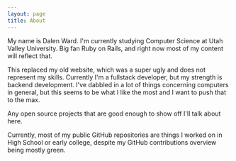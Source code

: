```yaml
---
layout: page
title: About
---
```


My name is Dalen Ward. 
I'm currently studying Computer Science at Utah Valley University. 
Big fan Ruby on Rails, and right now most of my content will reflect that. 

This replaced my old website, which was a super ugly and does not represent my skills.
Currently I'm a fullstack developer, but my strength is backend development.
I've dabbled in a lot of things concerning computers in general, but this seems to be what I like the most and I want to push that to the max.

Any open source projects that are good enough to show off I'll talk about here.

Currently, most of my public GitHub repositories are things I worked on in High School or early college, despite my GitHub contributions overview being mostly green.